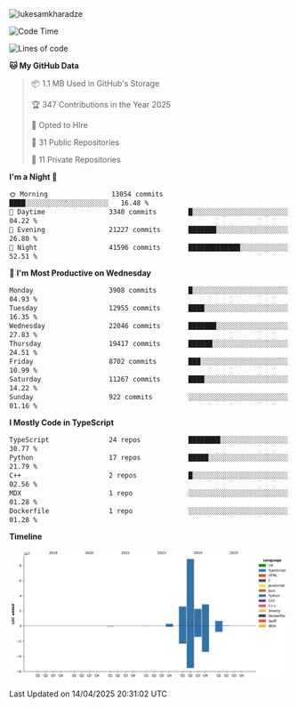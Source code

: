 <img src="https://komarev.com/ghpvc/?username=lukesamkharadze64&label=Profile%20Views&color=0e75b6&style=flat" alt="lukesamkharadze"/>

<!--START_SECTION:waka-->
![Code Time](http://img.shields.io/badge/Code%20Time-251%20hrs%202%20mins-blue)

![Lines of code](https://img.shields.io/badge/From%20Hello%20World%20I%27ve%20Written-174.0%20million%20lines%20of%20code-blue)

**🐱 My GitHub Data** 

> 📦 1.1 MB Used in GitHub's Storage 
 > 
> 🏆 347 Contributions in the Year 2025
 > 
> 💼 Opted to Hire
 > 
> 📜 31 Public Repositories 
 > 
> 🔑 11 Private Repositories 
 > 
**I'm a Night 🦉** 

```text
🌞 Morning                13054 commits       ████░░░░░░░░░░░░░░░░░░░░░   16.48 % 
🌆 Daytime                3340 commits        █░░░░░░░░░░░░░░░░░░░░░░░░   04.22 % 
🌃 Evening                21227 commits       ███████░░░░░░░░░░░░░░░░░░   26.80 % 
🌙 Night                  41596 commits       █████████████░░░░░░░░░░░░   52.51 % 
```
📅 **I'm Most Productive on Wednesday** 

```text
Monday                   3908 commits        █░░░░░░░░░░░░░░░░░░░░░░░░   04.93 % 
Tuesday                  12955 commits       ████░░░░░░░░░░░░░░░░░░░░░   16.35 % 
Wednesday                22046 commits       ███████░░░░░░░░░░░░░░░░░░   27.83 % 
Thursday                 19417 commits       ██████░░░░░░░░░░░░░░░░░░░   24.51 % 
Friday                   8702 commits        ███░░░░░░░░░░░░░░░░░░░░░░   10.99 % 
Saturday                 11267 commits       ████░░░░░░░░░░░░░░░░░░░░░   14.22 % 
Sunday                   922 commits         ░░░░░░░░░░░░░░░░░░░░░░░░░   01.16 % 
```


**I Mostly Code in TypeScript** 

```text
TypeScript               24 repos            ████████░░░░░░░░░░░░░░░░░   30.77 % 
Python                   17 repos            █████░░░░░░░░░░░░░░░░░░░░   21.79 % 
C++                      2 repos             █░░░░░░░░░░░░░░░░░░░░░░░░   02.56 % 
MDX                      1 repo              ░░░░░░░░░░░░░░░░░░░░░░░░░   01.28 % 
Dockerfile               1 repo              ░░░░░░░░░░░░░░░░░░░░░░░░░   01.28 % 
```



**Timeline**

![Lines of Code chart](https://raw.githubusercontent.com/LukeSamkharadze/LukeSamkharadze/main/assets/bar_graph.png)


 Last Updated on 14/04/2025 20:31:02 UTC
<!--END_SECTION:waka-->

<!--
[![Anurag's github stats](https://github-readme-stats.vercel.app/api?username=LukeSamkharadze&count_private=true&theme=dark&show_icons=true&custom_title=Github%20Stats)](https://github.com/anuraghazra/github-readme-stats)
[![willianrod's wakatime stats](https://github-readme-stats.vercel.app/api/wakatime?username=LukeSamkharadze&theme=dark&langs_count=9&custom_title=Weekly%20Stats)](https://github.com/anuraghazra/github-readme-stats)
[![Top Langs](https://github-readme-stats.vercel.app/api/top-langs/?username=LukeSamkharadze&theme=dark&langs_count=9&custom_title=Repositories)](https://github.com/anuraghazra/github-readme-stats)
<img alt="GitHub Stats" src="https://github-readme-stats.vercel.app/api?username=LukeSamkharadze&count_private=true&show_icons=true&include_all_commits=true&theme=dark">
-->
